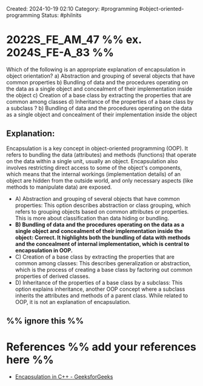 Created: 2024-10-19 02:10
Category: #programming #object-oriented-programming 
Status: #philnits



# 2022S_FE_AM_47 %% ex. 2024S_FE-A_83 %%

Which of the following is an appropriate explanation of encapsulation in object
orientation?
a) Abstraction and grouping of several objects that have common properties
b) Bundling of data and the procedures operating on the data as a single object and
concealment of their implementation inside the object
c) Creation of a base class by extracting the properties that are common among classes
d) Inheritance of the properties of a base class by a subclass
? 
b) Bundling of data and the procedures operating on the data as a single object and
concealment of their implementation inside the object
## **Explanation:**

Encapsulation is a key concept in object-oriented programming (OOP). It refers to bundling the data (attributes) and methods (functions) that operate on the data within a single unit, usually an object. Encapsulation also involves restricting direct access to some of the object's components, which means that the internal workings (implementation details) of an object are hidden from the outside world, and only necessary aspects (like methods to manipulate data) are exposed.

- A) Abstraction and grouping of several objects that have common properties:  This option describes abstraction or class grouping, which refers to grouping objects based on common attributes or properties. This is more about classification than data hiding or bundling.
- **B) Bundling of data and the procedures operating on the data as a single object and concealment of their implementation inside the object:  Correct. It highlights both the bundling of data with methods and the concealment of internal implementation, which is central to encapsulation in OOP.**
- C) Creation of a base class by extracting the properties that are common among classes:  This describes generalization or abstraction, which is the process of creating a base class by factoring out common properties of derived classes.
- D) Inheritance of the properties of a base class by a subclass: This option explains inheritance, another OOP concept where a subclass inherits the attributes and methods of a parent class. While related to OOP, it is not an explanation of encapsulation.


%% ignore this %%
---


# References %% add your references here %%
- [Encapsulation in C++ - GeeksforGeeks](https://www.geeksforgeeks.org/encapsulation-in-cpp/)